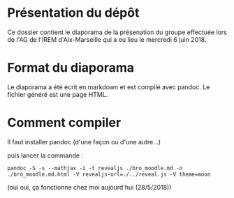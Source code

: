 # Présentation du dépôt

Ce dossier contient le diaporama de la présenation du groupe effectuée
lors de l'AG de l'IREM d'Aix-Marseille qui a eu lieu le mercredi 6 juin 2018.

# Format du diaporama

Le diaporama a été écrit en markdown et est compilé avec pandoc.
Le fichier généré est une page HTML.

# Comment compiler

Il faut installer pandoc (d'une façon ou d'une autre…)

puis lancer la commande :

    pandoc -S -s --mathjax -i -t revealjs ./bro_moodle.md -o ./bro_moodle.md.html -V revealjs-url=./../reveal.js -V theme=moon

(oui oui, ça fonctionne chez moi aujourd'hui (28/5/2018))